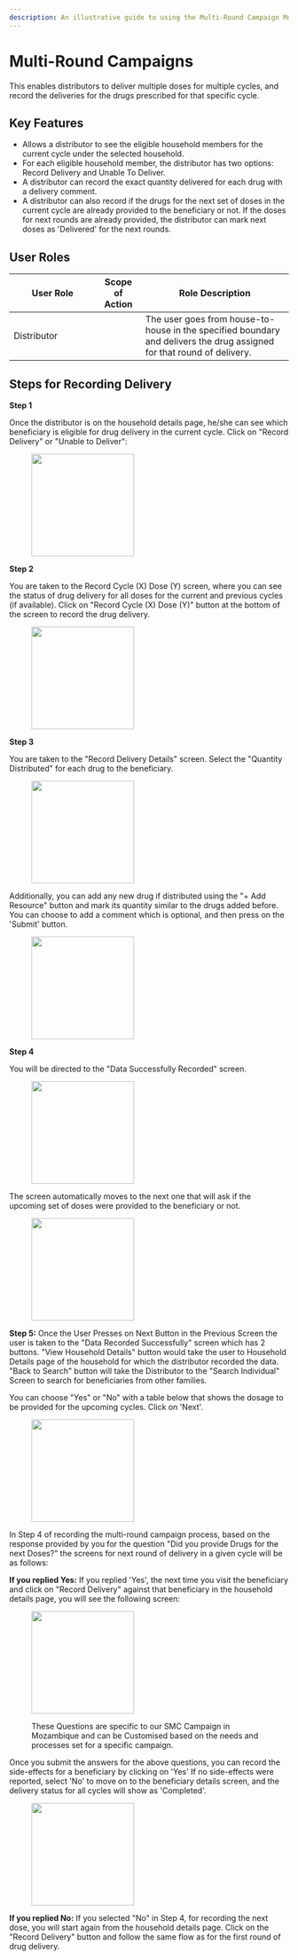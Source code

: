 ```yaml
---
description: An illustrative guide to using the Multi-Round Campaign Module
---
```


# Multi-Round Campaigns

This enables distributors to deliver multiple doses for multiple cycles, and record the deliveries for the drugs prescribed for that specific cycle.

## Key Features

* Allows a distributor to see the eligible household members for the current cycle under the selected household.
* For each eligible household member, the distributor has two options: Record Delivery and Unable To Deliver.
* A distributor can record the exact quantity delivered for each drug with a delivery comment.
* A distributor can also record if the drugs for the next set of doses in the current cycle are already provided to the beneficiary or not. If the doses for next rounds are already provided, the distributor can mark next doses as 'Delivered' for the next rounds.

## User Roles

<table><thead><tr><th width="140">User Role</th><th>Scope of Action</th><th>Role Description</th></tr></thead><tbody><tr><td>Distributor</td><td></td><td>The user goes from house-to-house in the specified boundary and delivers the drug assigned for that round of delivery.</td></tr></tbody></table>

## **Steps for Recording Delivery**

**Step 1**

Once the distributor is on the household details page, he/she can see which beneficiary is eligible for drug delivery in the current cycle. Click on "Record Delivery" or "Unable to Deliver":

<figure><img src="../../../../.gitbook/assets/image (29) (1).png" alt="" width="185"><figcaption></figcaption></figure>

**Step 2**

You are taken to the Record Cycle (X) Dose (Y) screen, where you can see the status of drug delivery for all doses for the current and previous cycles (if available). Click on "Record Cycle (X) Dose (Y)" button at the bottom of the screen to record the drug delivery.

<figure><img src="../../../../.gitbook/assets/image (30).png" alt="" width="185"><figcaption></figcaption></figure>

**Step 3**

You are taken to the "Record Delivery Details" screen. Select the "Quantity Distributed" for each drug to the beneficiary.

<figure><img src="../../../../.gitbook/assets/image (31).png" alt="" width="185"><figcaption></figcaption></figure>

Additionally, you can add any new drug if distributed using the "+ Add Resource" button and mark its quantity similar to the drugs added before. You can choose to add a comment which is optional, and then press on the 'Submit' button.

<figure><img src="../../../../.gitbook/assets/image (32).png" alt="" width="185"><figcaption></figcaption></figure>

**Step 4**

You will be directed to the "Data Successfully Recorded" screen.

<figure><img src="../../../../.gitbook/assets/image (34).png" alt="" width="185"><figcaption></figcaption></figure>

The screen automatically moves to the next one that will ask if the upcoming set of doses were provided to the beneficiary or not.

<figure><img src="../../../../.gitbook/assets/image (35).png" alt="" width="185"><figcaption></figcaption></figure>



**Step 5:** Once the User Presses on Next Button in the Previous Screen the user is taken to  the "Data Recorded Successfully" screen which has 2 buttons. "View Household Details" button would take the user to Household Details page of the household for which the distributor recorded the data. "Back to Search" button will take the Distributor to the "Search Individual" Screen to search for beneficiaries from other families.&#x20;

You can choose "Yes" or "No" with a table below that shows the dosage to be provided for the upcoming cycles. Click on 'Next'.

<figure><img src="../../../../.gitbook/assets/image (36).png" alt="" width="185"><figcaption></figcaption></figure>

In Step 4 of recording the multi-round campaign process, based on the response provided by you for the question "Did you provide Drugs for the next Doses?" the screens for next round of delivery in a given cycle will be as follows:

**If you replied Yes:** If you replied 'Yes', the next time you visit the beneficiary and click on "Record Delivery" against that beneficiary in the household details page, you will see the following screen:

<figure><img src="../../../../.gitbook/assets/image (37).png" alt="" width="185"><figcaption><p>These Questions are specific to our SMC Campaign in Mozambique and can be Customised based on the needs and processes set for a specific campaign.</p></figcaption></figure>

Once you submit the answers for the above questions, you can record the side-effects for a beneficiary by clicking on 'Yes' If no side-effects were reported, select 'No' to move on to the beneficiary details screen, and the delivery status for all cycles will show as 'Completed'.

<figure><img src="../../../../.gitbook/assets/image (38).png" alt="" width="185"><figcaption></figcaption></figure>

**If you replied No:** If you selected "No" in Step 4, for recording the next dose, you will start again from the household details page. Click on the "Record Delivery" button and follow the same flow as for the first round of drug delivery.
